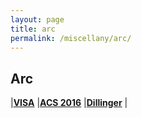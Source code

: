 ```yaml
---
layout: page
title: arc
permalink: /miscellany/arc/
---
```


## Arc

|[**VISA**](http://ustraveldocs.com/cn_zh/cn-niv-passporttrack.asp#ChecktheStatusofYourVisa)
|[**ACS 2016**](https://goo.gl/mqexYI)
|[**Dillinger**](http://dillinger.io/)
|  

